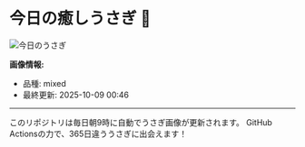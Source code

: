 # 今日の癒しうさぎ 🐰

![今日のうさぎ](https://firebasestorage.googleapis.com/v0/b/rabbitdb-9370d.appspot.com/o/rabbits%2Fdd4fefb2?alt=media&token=d05536a9-8e83-44f8-8536-9a44d89ce939)

**画像情報:**
- 品種: mixed
- 最終更新: 2025-10-09 00:46

---

このリポジトリは毎日朝9時に自動でうさぎ画像が更新されます。
GitHub Actionsの力で、365日違ううさぎに出会えます！

